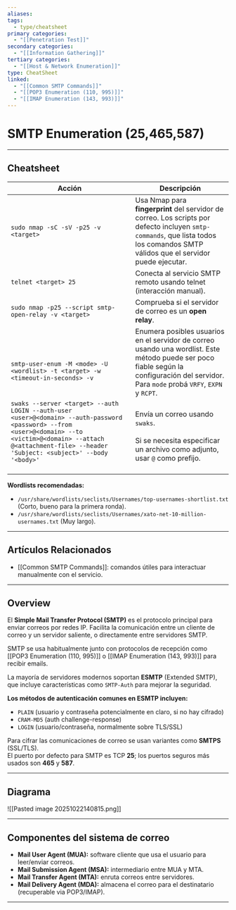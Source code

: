 ```yaml
---
aliases:
tags:
  - type/cheatsheet
primary categories:
  - "[[Penetration Test]]"
secondary categories:
  - "[[Information Gathering]]"
tertiary categories:
  - "[[Host & Network Enumeration]]"
type: CheatSheet
linked:
  - "[[Common SMTP Commands]]"
  - "[[POP3 Enumeration (110, 995)]]"
  - "[[IMAP Enumeration (143, 993)]]"
---
```

# SMTP Enumeration (25,465,587)

***

## Cheatsheet


| **Acción**                                                                                                                                                                                                                    | **Descripción**                                                                                                                                                                           |
| ----------------------------------------------------------------------------------------------------------------------------------------------------------------------------------------------------------------------------- | ----------------------------------------------------------------------------------------------------------------------------------------------------------------------------------------- |
| `sudo nmap -sC -sV -p25 -v <target>`                                                                                                                                                                                          | Usa Nmap para **fingerprint** del servidor de correo. Los scripts por defecto incluyen `smtp-commands`, que lista todos los comandos SMTP válidos que el servidor puede ejecutar.         |
| `telnet <target> 25`                                                                                                                                                                                                          | Conecta al servicio SMTP remoto usando telnet (interacción manual).                                                                                                                       |
| `sudo nmap -p25 --script smtp-open-relay -v <target>`                                                                                                                                                                         | Comprueba si el servidor de correo es un **open relay**.                                                                                                                                  |
| <br><br>`smtp-user-enum -M <mode> -U <wordlist> -t <target> -w <timeout-in-seconds> -v`                                                                                                                                       | Enumera posibles usuarios en el servidor de correo usando una wordlist. Este método puede ser poco fiable según la configuración del servidor. Para `mode` probá `VRFY`, `EXPN` y `RCPT`. |
| `swaks --server <target> --auth LOGIN --auth-user <user>@<domain> --auth-password <password> --from <user>@<domain> --to <victim>@<domain> --attach @<attachment-file> --header 'Subject: <subject>' --body '<body>'`<br><br> | Envía un correo usando `swaks`. <br><br>Si se necesita especificar un archivo como adjunto, usar `@` como prefijo.                                                                        |
**Wordlists recomendadas:**
- `/usr/share/wordlists/seclists/Usernames/top-usernames-shortlist.txt` (Corto, bueno para la primera ronda).
- `/usr/share/wordlists/seclists/Usernames/xato-net-10-million-usernames.txt` (Muy largo).

*** 

## Artículos Relacionados

- [[Common SMTP Commands]]: comandos útiles para interactuar manualmente con el servicio.

***

## Overview

El **Simple Mail Transfer Protocol (SMTP)** es el protocolo principal para enviar correos por redes IP. Facilita la comunicación entre un cliente de correo y un servidor saliente, o directamente entre servidores SMTP.

SMTP se usa habitualmente junto con protocolos de recepción como [[POP3 Enumeration (110, 995)]] o [[IMAP Enumeration (143, 993)]] para recibir emails.

La mayoría de servidores modernos soportan **ESMTP** (Extended SMTP), que incluye características como `SMTP-Auth` para mejorar la seguridad.

**Los métodos de autenticación comunes en ESMTP incluyen:**
- `PLAIN` (usuario y contraseña potencialmente en claro, si no hay cifrado)
- `CRAM-MD5` (auth challenge-response)
- `LOGIN` (usuario/contraseña, normalmente sobre TLS/SSL)

Para cifrar las comunicaciones de correo se usan variantes como **SMTPS** (SSL/TLS).  
El puerto por defecto para SMTP es TCP **25**; los puertos seguros más usados son **465** y **587**.

***

## Diagrama

![[Pasted image 20251022140815.png]]

***

## Componentes del sistema de correo

- **Mail User Agent (MUA):** software cliente que usa el usuario para leer/enviar correos.
- **Mail Submission Agent (MSA):** intermediario entre MUA y MTA.
- **Mail Transfer Agent (MTA):** enruta correos entre servidores.
- **Mail Delivery Agent (MDA):** almacena el correo para el destinatario (recuperable via POP3/IMAP).

---
